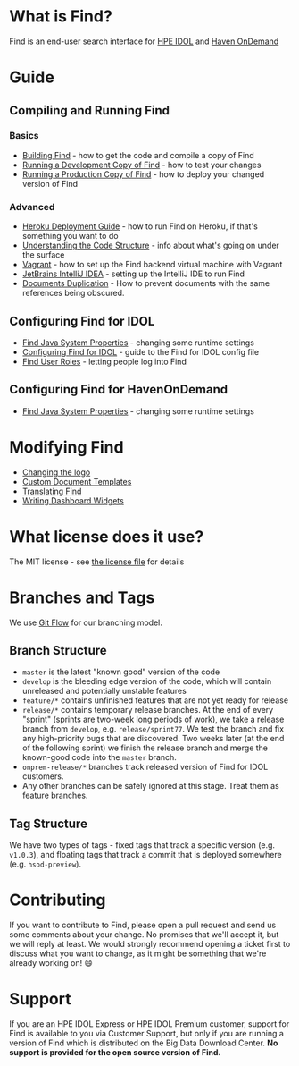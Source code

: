 # What is Find?

Find is an end-user search interface for [HPE IDOL](http://www8.hp.com/uk/en/software-solutions/information-data-analytics-idol/index.html) and [Haven OnDemand](https://www.havenondemand.com)

# Guide

## Compiling and Running Find

### Basics

- [Building Find](./Building-Find.md) - how to get the code and compile a copy of Find
- [Running a Development Copy of Find](./Running-a-Development-Copy-of-Find.md) - how to test your changes
- [Running a Production Copy of Find](./Running-a-Production-Copy-of-Find.md) - how to deploy your changed version of Find

### Advanced
- [Heroku Deployment Guide](./Heroku-Deployment-Guide.md) - how to run Find on Heroku, if that's something you want to do
- [Understanding the Code Structure](./Understanding-the-Code-Structure.md) - info about what's going on under the surface
- [Vagrant](./Vagrant) - how to set up the Find backend virtual machine with Vagrant
- [JetBrains IntelliJ IDEA](./JetBrains-IntelliJ-IDEA.md) - setting up the IntelliJ IDE to run Find
- [Documents Duplication](./Documents-Duplication.md) - How to prevent documents with the same references being obscured.

## Configuring Find for IDOL

- [Find Java System Properties](./Find-Java-System-Properties.md) - changing some runtime settings
- [Configuring Find for IDOL](./Configuring-Find-for-IDOL.md) - guide to the Find for IDOL config file
- [Find User Roles](./Find-User-Roles.md) - letting people log into Find

## Configuring Find for HavenOnDemand

- [Find Java System Properties](./Find-Java-System-Properties.md) - changing some runtime settings

# Modifying Find

- [Changing the logo](./Changing-the-logo.md)
- [Custom Document Templates](./Custom-Document-Templates.md)
- [Translating Find](./Translating-Find.md)
- [Writing Dashboard Widgets](./widgets-dev-docs.md)

# What license does it use?

The MIT license - see [the license file](https://github.com/hpe-idol/find/blob/master/LICENSE) for details

# Branches and Tags

We use [Git Flow](http://nvie.com/posts/a-successful-git-branching-model/) for our branching model.

## Branch Structure
- `master` is the latest "known good" version of the code
- `develop` is the bleeding edge version of the code, which will contain unreleased and potentially unstable features
- `feature/*` contains unfinished features that are not yet ready for release
- `release/*` contains temporary release branches.  At the end of every "sprint" (sprints are two-week long periods of work), we take a release branch from `develop`, e.g. `release/sprint77`.  We test the branch and fix any high-priority bugs that are discovered.  Two weeks later (at the end of the following sprint) we finish the release branch and merge the known-good code into the `master` branch.
- `onprem-release/*` branches track released version of Find for IDOL customers.
- Any other branches can be safely ignored at this stage.  Treat them as feature branches.

## Tag Structure
We have two types of tags - fixed tags that track a specific version (e.g. `v1.0.3`), and floating tags that track a commit that is deployed somewhere (e.g. `hsod-preview`).

# Contributing
If you want to contribute to Find, please open a pull request and send us some comments about your change.  No promises that we'll accept it, but we will reply at least.  We would strongly recommend opening a ticket first to discuss what you want to change, as it might be something that we're already working on! :smile: 

# Support
If you are an HPE IDOL Express or HPE IDOL Premium customer, support for Find is available to you via Customer Support, but only if you are running a version of Find which is distributed on the Big Data Download Center.  **No support is provided for the open source version of Find.**
